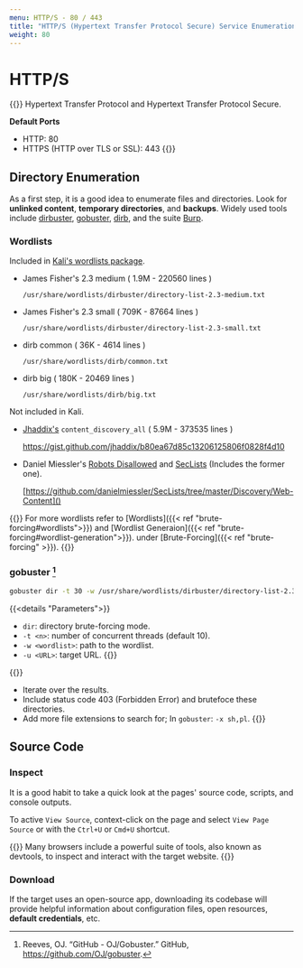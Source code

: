 ```yaml
---
menu: HTTP/S - 80 / 443
title: "HTTP/S (Hypertext Transfer Protocol Secure) Service Enumeration"
weight: 80
---
```

# HTTP/S

{{<hint info>}}
Hypertext Transfer Protocol and Hypertext Transfer Protocol Secure.

**Default Ports**
- HTTP: 80
- HTTPS (HTTP over TLS or SSL): 443
{{</hint>}}

## Directory Enumeration

As a first step,
it is a good idea
to enumerate files and directories.
Look for **unlinked content**,
**temporary directories**,
and **backups**.
Widely used tools include
[dirbuster](https://www.owasp.org/index.php/Category:OWASP_DirBuster_Project),
[gobuster](https://github.com/OJ/gobuster),
[dirb](https://sourceforge.net/projects/dirb/),
and the suite [Burp](https://portswigger.net/burp).

### Wordlists

Included in [Kali's wordlists package](https://tools.kali.org/password-attacks/wordlists).

- James Fisher's 2.3 medium ( 1.9M - 220560 lines )

    `/usr/share/wordlists/dirbuster/directory-list-2.3-medium.txt`

- James Fisher's 2.3 small ( 709K - 87664 lines )

    `/usr/share/wordlists/dirbuster/directory-list-2.3-small.txt`

- dirb common ( 36K - 4614 lines )

    `/usr/share/wordlists/dirb/common.txt`

- dirb big ( 180K - 20469 lines )

    `/usr/share/wordlists/dirb/big.txt`

Not included in Kali.
- [Jhaddix's](https://twitter.com/Jhaddix) `content_discovery_all` ( 5.9M - 373535 lines )

    <https://gist.github.com/jhaddix/b80ea67d85c13206125806f0828f4d10>

- Daniel Miessler's [Robots Disallowed](https://github.com/danielmiessler/RobotsDisallowed) and [SecLists](https://github.com/danielmiessler/SecLists/) (Includes the former one).

    [https://github.com/danielmiessler/SecLists/tree/master/Discovery/Web-Content]()

{{<hint info>}}
For more wordlists
refer to [Wordlists]({{< ref "brute-forcing#wordlists">}})
and [Wordlist Generaion]({{< ref "brute-forcing#wordlist-generation">}}).
under [Brute-Forcing]({{< ref "brute-forcing" >}}).
{{</hint>}}

### gobuster [^gobuster]

```sh
gobuster dir -t 30 -w /usr/share/wordlists/dirbuster/directory-list-2.3-medium.txt -u https://{{< param "war.rhost" >}}/
```
{{<details "Parameters">}}
- `dir`: directory brute-forcing mode.
- `-t <n>`: number of concurrent threads (default 10).
- `-w <wordlist>`: path to the wordlist.
- `-u <URL>`: target URL.
{{</details>}}

{{<hint info>}}
- Iterate over the results.
- Include status code 403 (Forbidden Error) and brutefoce these directories.
- Add more file extensions to search for; In `gobuster`: `-x sh,pl`.
{{</hint>}}

## Source Code

### Inspect

It is a good habit to take a quick look at the pages' source code, scripts, and console outputs.

To active `View Source`, context-click on the page and select `View Page Source` or with the `Ctrl+U` or `Cmd+U` shortcut.

{{<hint info>}}
Many browsers include a powerful suite of tools, also known as devtools, to inspect and interact with the target website.
{{</hint>}}

### Download

If the target uses an open-source app, downloading its codebase will provide helpful information about configuration files, open resources, **default credentials**, etc.

[^gobuster]: Reeves, OJ. “GitHub - OJ/Gobuster.” GitHub, https://github.com/OJ/gobuster.
[^dirb]: Pinuaga, Ramon. “DIRB .” DIRB Homepage, http://dirb.sourceforge.net/.
